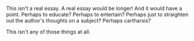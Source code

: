 ---
---
This isn't a real essay. A real essay would be longer! And it would have a point. Perhaps to educate? Perhaps to entertain? Perhaps just to straighten out the author's thoughts on a subject? Perhaps cartharsis?

This isn't any of those things at all.
